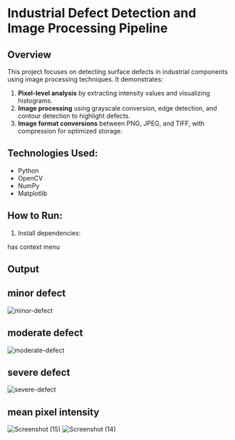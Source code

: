 # Industrial Defect Detection and Image Processing Pipeline
 
## Overview
This project focuses on detecting surface defects in industrial components using image processing techniques. It demonstrates:
1. **Pixel-level analysis** by extracting intensity values and visualizing histograms.
2. **Image processing** using grayscale conversion, edge detection, and contour detection to highlight defects.
3. **Image format conversions** between PNG, JPEG, and TIFF, with compression for optimized storage.
 
## Technologies Used:
- Python
- OpenCV
- NumPy
- Matplotlib
 
## How to Run:
1. Install dependencies:

has context menu
## Output

## minor defect 
![minor-defect](https://github.com/user-attachments/assets/98db837f-2fa4-4bf0-b796-86e21703a81e)

## moderate defect
![moderate-defect](https://github.com/user-attachments/assets/ba88e801-e33e-4789-91f4-05b101fe9566)

## severe defect
![severe-defect](https://github.com/user-attachments/assets/adc51262-22b1-4496-8eb3-c0ecfe20c07a)

## mean pixel intensity
![Screenshot (15)](https://github.com/user-attachments/assets/279d3197-c424-44fa-85e8-20743c738c82)
![Screenshot (14)](https://github.com/user-attachments/assets/a62c777e-2b16-4083-b0e5-2d5f14945de4)

